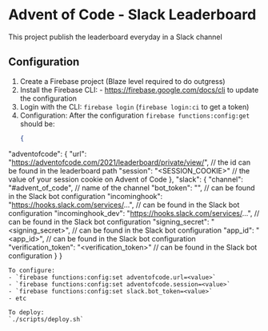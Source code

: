# Advent of Code - Slack Leaderboard

This project publish the leaderboard everyday in a Slack channel

## Configuration
1. Create a Firebase project (Blaze level required to do outgress)
2. Install the Firebase CLI: - https://firebase.google.com/docs/cli to update the configuration
3. Login with the CLI: `firebase login` (`firebase login:ci` to get a token)
4. Configuration:
   After the configuration `firebase functions:config:get` should be: 
   ``` json
   {
  "adventofcode": {
    "url": "https://adventofcode.com/2021/leaderboard/private/view/<id>", // the id can be found in the leaderboard path
    "session": "<SESSION_COOKIE>" // the value of your session cookie on Advent of Code
  },
  "slack": {
    "channel": "#advent_of_code", // name of the channel
    "bot_token": "<token>", // can be found in the Slack bot configuration
    "incominghook": "https://hooks.slack.com/services/...", // can be found in the Slack bot configuration
    "incominghook_dev": "https://hooks.slack.com/services/...", // can be found in the Slack bot configuration
    "signing_secret": "<signing_secret>",  // can be found in the Slack bot configuration
    "app_id": "<app_id>", // can be found in the Slack bot configuration
    "verification_token": "<verification_token>" // can be found in the Slack bot configuration
  }
}
   ```
   To configure:
   - `firebase functions:config:set adventofcode.url=<value>`
   - `firebase functions:config:set adventofcode.session=<value>`
   - `firebase functions:config:set slack.bot_token=<value>`
   - etc 

To deploy:
`./scripts/deploy.sh`